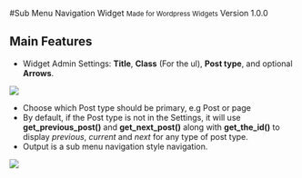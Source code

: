 #Sub Menu Navigation Widget 
<small>Made for Wordpress Widgets</small>
Version 1.0.0

## Main Features

+ Widget Admin Settings: **Title**, **Class** (For the ul), **Post type**, and optional **Arrows**.
<img src="http://i.imgur.com/uPUCvvk.png">

+ Choose which Post type should be primary, e.g Post or page
+ By default, if the Post type is not in the Settings, it will use **get_previous_post()** and **get_next_post()** along with **get_the_id()** to display *previous*, *current* and *next* for any type of post type.
+ Output is a sub menu navigation style navigation. <br>
<img src="http://i.imgur.com/3RTVDBI.png">



